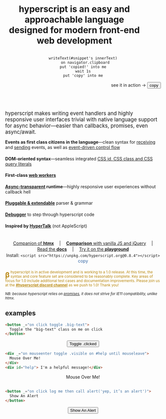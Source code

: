 
<header id="intro-to-hyperscript">

# hyperscript is an easy and approachable language designed for modern front-end web development

<div id="sample">

<pre _="
  on mouseenter queue none
    repeat until event mouseleave
      transition #sample-tip's transform to 'translateX(-2ch)' using 'all 500ms ease-out'
      transition #sample-tip's transform to initial            using 'all 500ms ease-in'
"><code id="snippet" class="lang-hyperscript">writeText(#snippet's innerText)
  on navigator.clipboard
put 'copied!' into me
wait 1s
put 'copy' into me</code></pre>

<p style="text-align: right">
<span id="sample-tip">see it in action &rarr;</span>
<button class="btn primary" style="margin: auto" _="on click
writeText(#snippet's innerText) on navigator.clipboard
put 'copied!' into me
wait 1s
put 'copy' into me">
copy
</button>

</div>
</header>

 <span class="lede">hyperscript makes writing event handlers and highly
responsive user interfaces trivial with native language support for async
behavior&mdash;easier than callbacks, promises, even async/await.</span>

<div id="features">

**Events as first class citizens in the language**&mdash;clean syntax for
[receiving](/features/on) and [sending](/commands/send) events, as well as
[event-driven control flow](docs/#event-control-flow)

**DOM-oriented syntax**&mdash;seamless integrated [CSS id, CSS class and CSS
query literals](https://hyperscript.org/expressions/#css)

**First-class [web workers](/docs#workers)**

**[Async-transparent](/docs#async) runtime**&mdash;highly responsive user
experiences without callback hell

**[Pluggable & extendable](/docs/#extending)** parser & grammar

**[Debugger](/docs#debugging)** to step through hyperscript code

**Inspired by [HyperTalk](https://hypercard.org/HyperTalk%20Reference%202.4.pdf)**
  (not AppleScript)

</div>

<div id="links">

[Companion of **htmx**](https://htmx.org) |
[**Comparison** with vanilla JS and jQuery](/comparison) |
[Read the **docs**](/docs) |
[Try it on the **playground**](/playground)
<span id='install'>Install: `<script src="https://unpkg.com/hyperscript.org@0.8.4"></script>`
<button style="font:inherit; background: none; border: none; color: #3465a4"
  _="on click
  writeText(my previousElementSibling's innerText) on navigator.clipboard
  put 'copied!' into me
  wait 1s
  put 'copy' into me">copy</button>
</span>

</div>

<small style="color: darkgoldenrod;">
<b style="font-size: 2em; padding: 4px .2ch 0 0; line-height: 1; float: left">β</b>
hyperscript is in active development and is working to a 1.0 release. At this
time, the syntax and core feature set are considered to be reasonably complete.
Key areas of focus for 1.0 include additional test cases and documentation
improvements. Please join us at the
<a style="color: darkgoldenrod;font-weight: bold" href="https://htmx.org/discord">#hyperscript discord channel</a>
as we push to 1.0! Thank you!</p>
</small>

 <small><em>NB: because hyperscript relies on
[promises](https://caniuse.com/?search=Promise), it does not strive for IE11
compatibility, unlike htmx.</em></small>

<style>
#intro-to-hyperscript {
  display: flex;
  position: relative;
  flex-flow: row wrap;
  justify-content: stretch;
  align-items: center;
}

#intro-to-hyperscript h1 {
  flex: 4 6 18ch;
  margin-right: 2em;
  font-size: clamp(1.2em, 5vw, 2em);
}

#intro-to-hyperscript #sample {
  flex: 1 1 max-content;
  max-width: 100%;
}

#sample-tip {
  display: inline-block;
}

.lede {
	font-size: clamp(1.1em, 2vw, 1.2em);
}

#features {
  column-width: 40ch;
  column-gap: 2em;
}

#features > * {
  margin: 0 0 1.4em 0;
}

#links p {
  margin: 1.4em 0;
  display: flex;
  flex-flow: row wrap;
  justify-content: center;
  text-align: center;
  gap: .2em 2ch;
}

.example {
  margin: .5em auto;
  text-align: center;
}
</style>

## examples

```html
<button _="on click toggle .big-text">
  Toggle the "big-text" class on me on click
</button>
```

<div class="example">
<style>
button {
  transition: all 300ms ease-in;
}
button.big-text {
  font-size: 2em;
}
</style>
<button class="btn primary" _="on click toggle .big-text">
  Toggle .clicked
</button>
</div>

```html
<div _="on mouseenter toggle .visible on #help until mouseleave">
  Mouse Over Me!
</div>
<div id="help"> I'm a helpful message!</div>

```

<div class="example">
<style>
#help {
  opacity: 0;
}
#help.visible {
  opacity: 1;
  transition: opacity 200ms ease-in;
}
</style>
<div _="on mouseenter toggle .visible on #help until mouseleave">
  Mouse Over Me!
</div>
<div id="help"> I'm a helpful message!</div>
</div>

```html
<button _="on click log me then call alert('yep, it’s an alert')">
  Show An Alert
</button>
```

<div class="example">
<button class="btn primary" _="
  on click
    log me then call alert('yep, it\'s an alert - check the console...')">
  Show An Alert
</button>
</div>
